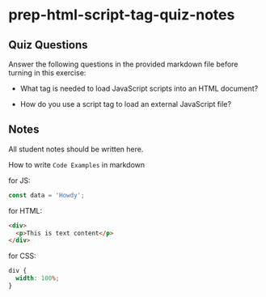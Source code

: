 # prep-html-script-tag-quiz-notes

## Quiz Questions

Answer the following questions in the provided markdown file before turning in this exercise:

- What tag is needed to load JavaScript scripts into an HTML document?
<script>


- How do you use a script tag to write JavaScript directly in the HTML document?
<script>
  console.log('Hello, world!');
</script>

- How do you use a script tag to load an external JavaScript file?
<script src="path/to/external/script.js"></script>

## Notes

All student notes should be written here.

How to write `Code Examples` in markdown

for JS:

```javascript
const data = 'Howdy';
```

for HTML:

```html
<div>
  <p>This is text content</p>
</div>
```

for CSS:

```css
div {
  width: 100%;
}
```
